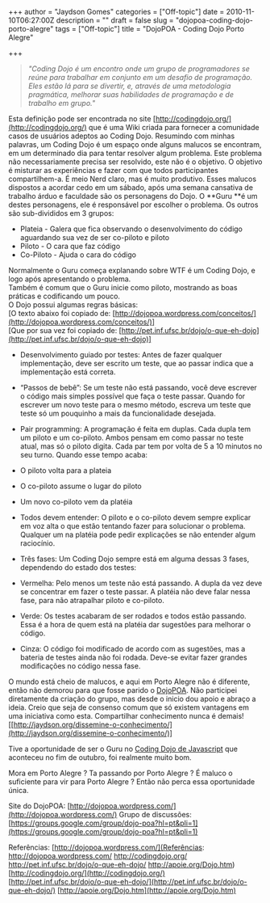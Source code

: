 +++
author = "Jaydson Gomes"
categories = ["Off-topic"]
date = 2010-11-10T06:27:00Z
description = ""
draft = false
slug = "dojopoa-coding-dojo-porto-alegre"
tags = ["Off-topic"]
title = "DojoPOA - Coding Dojo Porto Alegre"

+++

> _"Coding Dojo é um encontro onde um grupo de programadores se reúne para trabalhar em conjunto em um desafio de programação. Eles estão lá para se divertir, e, através de uma metodologia pragmática, melhorar suas habilidades de programação e de trabalho em grupo."_


Esta definição pode ser encontrada no site [http://codingdojo.org/](http://codingdojo.org/) que é uma Wiki criada para fornecer a comunidade casos de usuários adeptos ao Coding Dojo.
Resumindo com minhas palavras, um Coding Dojo é um espaço onde alguns malucos se encontram, em um determinado dia para tentar resolver algum problema.
Este problema não necessariamente precisa ser resolvido, este não é o objetivo. O objetivo é misturar as experiências e fazer com que todos participantes compartilhem-a.
É meio Nerd claro, mas é muito produtivo.<!-- more -->
Esses malucos dispostos a acordar cedo em um sábado, após uma semana cansativa de trabalho árduo e faculdade são os personagens do Dojo.
O **Guru **é um destes personagens, ele é responsável por escolher o problema.
Os outros são sub-divididos em 3 grupos:

- Plateia - Galera que fica observando o desenvolvimento do código aguardando sua vez de ser co-piloto e piloto
- Piloto - O cara que faz código
- Co-Piloto - Ajuda o cara do código

Normalmente o Guru começa explanando sobre WTF é um Coding Dojo, e logo após apresentando o problema.  
Também é comum que o Guru inicie como piloto, mostrando as boas práticas e codificando um pouco.  
O Dojo possui algumas regras básicas:  
[O texto abaixo foi copiado de: [http://dojopoa.wordpress.com/conceitos/](http://dojopoa.wordpress.com/conceitos/)]  
[Que por sua vez foi copiado de: [http://pet.inf.ufsc.br/dojo/o-que-eh-dojo](http://pet.inf.ufsc.br/dojo/o-que-eh-dojo)]  

- Desenvolvimento guiado por testes: Antes de fazer qualquer implementação, deve ser escrito um teste, que ao passar indica que a implementação está correta.
- “Passos de bebê”: Se um teste não está passando, você deve escrever o código mais simples possível que faça o teste passar. Quando for escrever um novo teste para o mesmo método, escreva um teste que teste só um pouquinho a mais da funcionalidade desejada.
- Pair programming: A programação é feita em duplas. Cada dupla tem um piloto e um co-piloto. Ambos pensam em como passar no teste atual, mas só o piloto digita. Cada par tem por volta de 5 a 10 minutos no seu turno. Quando esse tempo acaba:
- O piloto volta para a plateia
- O co-piloto assume o lugar do piloto
- Um novo co-piloto vem da platéia

- Todos devem entender: O piloto e o co-piloto devem sempre explicar em voz alta o que estão tentando fazer para solucionar o problema. Qualquer um na platéia pode pedir explicações se não entender algum raciocínio.

- Três fases: Um Coding Dojo sempre está em alguma dessas 3 fases, dependendo do estado dos testes:
- Vermelha: Pelo menos um teste não está passando. A dupla da vez deve se concentrar em fazer o teste passar. A platéia não deve falar nessa fase, para não atrapalhar piloto e co-piloto.
- Verde: Os testes acabaram de ser rodados e todos estão passando. Essa é a hora de quem está na platéia dar sugestões para melhorar o código.
- Cinza: O código foi modificado de acordo com as sugestões, mas a bateria de testes ainda não foi rodada. Deve-se evitar fazer grandes modificações no código nessa fase.

O mundo está cheio de malucos, e aqui em Porto Alegre não é diferente, então não demorou para que fosse parido o [DojoPOA](http://dojopoa.wordpress.com/).
Não participei diretamente da criação do grupo, mas desde o inicio dou apoio e abraço a ideia.
Creio que seja de consenso comum que só existem vantagens em uma iniciativa como esta.
Compartilhar conhecimento nunca é demais! [[http://jaydson.org/dissemine-o-conhecimento/](http://jaydson.org/dissemine-o-conhecimento/)]

Tive a oportunidade de ser o Guru no [Coding Dojo de Javascript](http://dojopoa.wordpress.com/2010/11/07/pos-dojo-javascript/) que aconteceu no fim de outubro, foi realmente muito bom.

Mora em Porto Alegre ? Ta passando por Porto Alegre ? É maluco o suficiente para vir para Porto Alegre ?
Então não perca essa oportunidade única.

Site do DojoPOA: [http://dojopoa.wordpress.com/](http://dojopoa.wordpress.com/)
Grupo de discussões: [https://groups.google.com/group/dojo-poa?hl=pt&pli=1](https://groups.google.com/group/dojo-poa?hl=pt&pli=1)

Referências:
[http://dojopoa.wordpress.com/](Referências:  http://dojopoa.wordpress.com/ http://codingdojo.org/ http://pet.inf.ufsc.br/dojo/o-que-eh-dojo/ http://apoie.org/Dojo.htm)
[http://codingdojo.org/](http://codingdojo.org/)
[http://pet.inf.ufsc.br/dojo/o-que-eh-dojo/](http://pet.inf.ufsc.br/dojo/o-que-eh-dojo/)
[http://apoie.org/Dojo.htm](http://apoie.org/Dojo.htm)